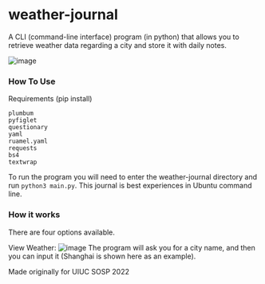 # weather-journal
A CLI (command-line interface) program (in python) that allows you to retrieve weather data regarding a city and store it with daily notes.

![image](https://user-images.githubusercontent.com/33736335/175537771-20345b16-a79a-496b-b055-e94575d60000.png)

### How To Use

Requirements (pip install)
```
plumbum
pyfiglet
questionary
yaml
ruamel.yaml
requests
bs4
textwrap
```

To run the program you will need to enter the weather-journal directory and run ```python3 main.py```. This journal is best experiences in Ubuntu command line.

### How it works

There are four options available.

View Weather:
![image](https://user-images.githubusercontent.com/33736335/175544400-2555187b-b7c9-4fb7-aadd-b6eeba98674a.png)
The program will ask you for a city name, and then you can input it (Shanghai is shown here as an example).


Made originally for UIUC SOSP 2022
